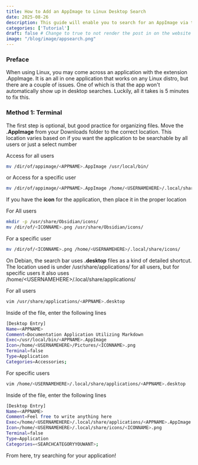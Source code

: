 ```yaml
---
title: How to Add an AppImage to Linux Desktop Search
date: 2025-08-26
description: This guide will enable you to search for an AppImage via the search function found in many desktop environments. Tested on Cinnamon, should work for other desktops.
categories: ['Tutorial']
draft: false # Change to true to not render the post in on the website
image: "/blog/image/appsearch.png"
---
```



### Preface
When using Linux, you may come across an application with the extension .AppImage. It is an all in one application that works on any Linux distro, but there are a couple of issues. One of which is that the app won't automatically show up in desktop searches. Luckily, all it takes is 5 minutes to fix this.

### Method 1: Terminal

The first step is optional, but good practice for organizing files. Move the **.AppImage** from your Downloads folder to the correct location. This location varies based on if you want the application to be searchable by all users or just a select number

Access for all users
```bash
mv /dir/of/appimage/<APPNAME>.AppImage /usr/local/bin/
```
or
Access for a specific user
```bash
mv /dir/of/appimage/<APPNAME>.AppImage /home/<USERNAMEHERE>/.local/share/applications/
```

If you have the **icon** for the application, then place it in the proper location

For All users
```bash
mkdir -p /usr/share/Obsidian/icons/
mv /dir/of/<ICONNAME>.png /usr/share/Obsidian/icons/
```

For a specific user
```bash
mv /dir/of/<ICONNAME>.png /home/<USERNAMEHERE>/.local/share/icons/
```

On Debian, the search bar uses **.desktop** files as a kind of detailed shortcut. The location used is under /usr/share/applications/ for all users, but for specific users it also uses /home/\<USERNAMEHERE\>/.local/share/applications/

For all users
```bash
vim /usr/share/applications/<APPNAME>.desktop
```

Inside of the file, enter the following lines

```bash
[Desktop Entry]
Name=<APPNAME>
Comment=Documentation Application Utilizing Markdown
Exec=/usr/local/bin/<APPNAME>.AppImage
Icon=/home/<USERNAMEHERE>/Pictures/<ICONNAME>.png
Terminal=false
Type=Application
Categories=Accessories;
```

For specific users
```bash
vim /home/<USERNAMEHERE>/.local/share/applications/<APPNAME>.desktop
```

Inside of the file, enter the following lines

```bash
[Desktop Entry]
Name=<APPNAME>
Comment=Feel free to write anything here
Exec=/home/<USERNAMEHERE>/.local/share/applications/<APPNAME>.AppImage
Icon=/home/<USERNAMEHERE>/.local/share/icons/<ICONNAME>.png
Terminal=false
Type=Application
Categories=<SEARCHCATEGORYYOUWANT>;
```

From here, try searching for your application!


